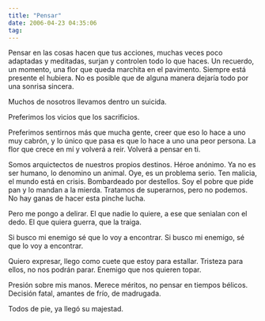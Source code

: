 ```yaml
---
title: "Pensar"
date: 2006-04-23 04:35:06
tag: 
---
```

<p>Pensar en las cosas hacen que tus acciones, muchas veces poco adaptadas y meditadas, surjan y controlen todo lo que haces. Un recuerdo, un momento, una flor que queda marchita en el pavimento. Siempre está presente el hubiera. No es posible que de alguna manera dejaría todo por una sonrisa sincera.</p>

<p>Muchos de nosotros llevamos dentro un suicida.</p>

<p>Preferimos los vicios que los sacrificios.</p>

<p>Preferimos sentirnos más que mucha gente, creer que eso lo hace a uno muy cabrón, y lo único que pasa es que lo hace a uno una peor persona. La flor que crece en mí y volverá a reir. Volverá a pensar en ti.</p>

<p>Somos arquictectos de nuestros propios destinos. Héroe anónimo. Ya no es ser humano, lo denomino un animal. Oye, es un problema serio. Ten malicia, el mundo está en crisis. Bombardeado por destellos. Soy el pobre que pide pan y lo mandan a la mierda. Tratamos de superarnos, pero no podemos. No hay ganas de hacer esta pinche lucha.</p>

<p>Pero me pongo a delirar. El que nadie lo quiere, a ese que senialan con el dedo. El que quiera guerra, que la traiga.</p>

<p>Si busco mi enemigo sé que lo voy a encontrar. Si busco mi enemigo, sé que lo voy a encontrar.</p>

<p>Quiero expresar, llego como cuete que estoy para estallar. Tristeza para ellos, no nos podrán parar. Enemigo que nos quieren topar.</p>

<p>Presión sobre mis manos. Merece méritos, no pensar en tiempos bélicos. Decisión fatal, amantes de frío, de madrugada.</p>

<p>Todos de pie, ya llegó su majestad.</p>
